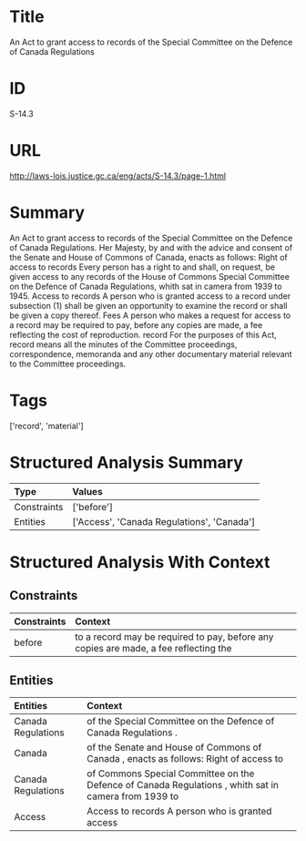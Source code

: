 # Title
An Act to grant access to records of the Special Committee on the Defence of Canada Regulations


# ID
S-14.3

# URL
http://laws-lois.justice.gc.ca/eng/acts/S-14.3/page-1.html


# Summary
An Act to grant access to records of the Special Committee on the Defence of Canada Regulations.
Her Majesty, by and with the advice and consent of the Senate and House of Commons of Canada, enacts as follows: Right of access to records Every person has a right to and shall, on request, be given access to any records of the House of Commons Special Committee on the Defence of Canada Regulations, whith sat  in camera  from 1939 to 1945.
Access to records A person who is granted access to a record under subsection (1) shall be given an opportunity to examine the record or shall be given a copy thereof.
Fees A person who makes a request for access to a record may be required to pay, before any copies are made, a fee reflecting the cost of reproduction.
record For the purposes of this Act,  record  means all the minutes of the Committee proceedings, correspondence, memoranda and any other documentary material relevant to the Committee proceedings.


# Tags
['record', 'material']


# Structured Analysis Summary
| Type        | Values                                     |
|:------------|:-------------------------------------------|
| Constraints | ['before']                                 |
| Entities    | ['Access', 'Canada Regulations', 'Canada'] |


# Structured Analysis With Context
 


## Constraints
| Constraints   | Context                                                                              |
|:--------------|:-------------------------------------------------------------------------------------|
| before        | to a record may be required to pay, before any copies are made, a fee reflecting the |


## Entities
| Entities           | Context                                                                                              |
|:-------------------|:-----------------------------------------------------------------------------------------------------|
| Canada Regulations | of the Special Committee on the Defence of Canada Regulations .                                      |
| Canada             | of the Senate and House of Commons of Canada , enacts as follows: Right of access to                 |
| Canada Regulations | of Commons Special Committee on the Defence of Canada Regulations , whith sat in camera from 1939 to |
| Access             | Access to records A person who is granted access                                                     |


